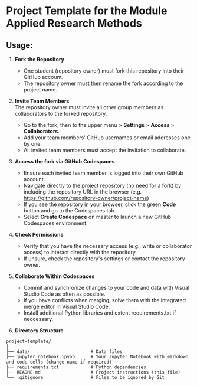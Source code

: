 # Project Template for the Module Applied Research Methods

## Usage:

1. **Fork the Repository**  
   - One student (repository owner) must fork this repository into their GitHub account.
   - The repository owner must then rename the fork according to the project name.

2. **Invite Team Members**  
   The repository owner must invite all other group members as collaborators to the forked repository.  
   - Go to the fork, then to the upper menu > **Settings** > **Access** > **Collaborators**.  
   - Add your team members' GitHub usernames or email addresses one by one.
   - All invited team members must accept the invitation to collaborate.

3. **Access the fork via GitHub Codespaces**
   - Ensure each invited team member is logged into their own GitHub account.
   - Navigate directly to the project repository (no need for a fork) by including the repository URL in the browser (e.g. https://github.com/repository-owner/project-name)
   - If you see the repository in your browser, click the green **Code** button and go to the Codespaces tab.
   - Select **Create Codespace** on master to launch a new GitHub Codespaces environment.

4. **Check Permissions**
   - Verify that you have the necessary access (e.g., write or collaborator access) to interact directly with the repository.
   - If unsure, check the repository's settings or contact the repository owner.

5. **Collaborate Within Codespaces**
   - Commit and synchronize changes to your code and data with Visual Studio Code as often as possible.
   - If you have conflicts when merging, solve them with the integrated merge editor in Visual Studio Code.
   - Install additional Python libraries and extent requirements.txt if neccessary.

6. **Directory Structure**
```
project-template/
│
├── data/                       # Data files
├── jupyter_notebook.ipynb      # Your Jupyter Notebook with markdown and code cells (change name if required)
├── requirements.txt            # Python dependencies
├── README.md                   # Project instructions (this file)
└── .gitignore                  # Files to be ignored by Git
```

